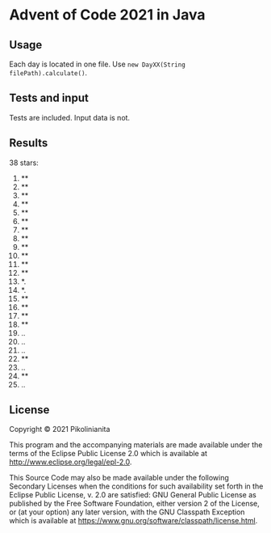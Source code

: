 ﻿# Advent of Code 2021 in Java


## Usage

Each day is located in one file. Use `new DayXX(String filePath).calculate()`. 

## Tests and input
Tests are included. Input data is not.

## Results
38 stars:

1. **
2. **
3. **
4. **
5. **
6. **
7. **
8. **
9. **
10. **
11. **
12. **
13. *.
14. *.
15. **
16. **
17. **
18. **
19. ..
20. ..
21. ..
22. **
23. ..
24. **
25. ..


## License

Copyright © 2021 Pikolinianita

This program and the accompanying materials are made available under the
terms of the Eclipse Public License 2.0 which is available at
http://www.eclipse.org/legal/epl-2.0.

This Source Code may also be made available under the following Secondary
Licenses when the conditions for such availability set forth in the Eclipse
Public License, v. 2.0 are satisfied: GNU General Public License as published by
the Free Software Foundation, either version 2 of the License, or (at your
option) any later version, with the GNU Classpath Exception which is available
at https://www.gnu.org/software/classpath/license.html.
